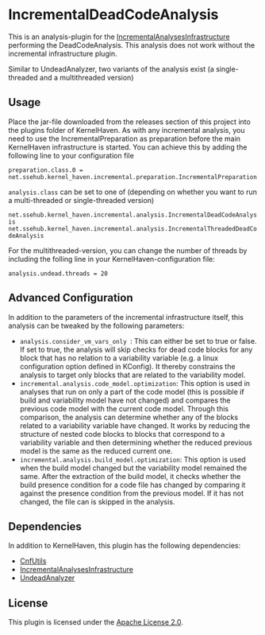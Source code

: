 # IncrementalDeadCodeAnalysis

This is an analysis-plugin for the [IncrementalAnalysesInfrastructure](https://github.com/KernelHaven/IncrementalAnalysesInfrastructure) performing the DeadCodeAnalysis. This analysis does not work without the incremental infrastructure plugin.

Similar to UndeadAnalyzer, two variants of the analysis exist (a single-threaded and a multithreaded version)


## Usage

Place the jar-file downloaded from the releases section of this project into the plugins folder of KernelHaven.
As with any incremental analysis, you need to use the IncrementalPreparation as preparation before the main KernelHaven infrastructure is started. You can achieve this by adding the following line to your configuration file

```preparation.class.0 = net.ssehub.kernel_haven.incremental.preparation.IncrementalPreparation```

`analysis.class` can be set to one of (depending on whether you want to run a multi-threaded or single-threaded version)

``
net.ssehub.kernel_haven.incremental.analysis.IncrementalDeadCodeAnalysis
net.ssehub.kernel_haven.incremental.analysis.IncrementalThreadedDeadCodeAnalysis
``

For the multithreaded-version, you can change the number of threads by including the folling line in your KernelHaven-configuration file:

``
analysis.undead.threads = 20
``

## Advanced Configuration

In addition to the parameters of the incremental infrastructure itself, this analysis can be tweaked by the following parameters:

- ```analysis.consider_vm_vars_only ```: This can either be set to true or false. If set to true, the analysis will skip checks for dead code blocks for any block that has no relation to a variability variable (e.g. a linux configuration option defined in KConfig). It thereby constrains the analysis to target only blocks that are related to the variability model.
- ```incremental.analysis.code_model.optimization```: This option is used in analyses that run on only a part of the code model (this is possible if build and variability model have not changed) and compares the previous code model with the current code model. Through this comparison, the analysis can determine whether any of the blocks related to a variability variable have changed. It works by reducing the structure of nested code blocks to blocks that correspond to a variability variable and then determining whether the reduced previous model is the same as the reduced current one.
- ```incremental.analysis.build_model.optimization```: This option is used when the build model changed but the variability model remained the same. After the extraction of the build model, it checks whether the build presence condition for a code file has changed by comparing it against the presence condition from the previous model. If it has not changed, the file can is skipped in the analysis.




## Dependencies

In addition to KernelHaven, this plugin has the following dependencies:
* [CnfUtils](https://github.com/KernelHaven/CnfUtils)
* [IncrementalAnalysesInfrastructure](https://github.com/KernelHaven/IncrementalAnalysesInfrastructure)
* [UndeadAnalyzer](https://github.com/KernelHaven/UnDeadAnalyzer)

## License

This plugin is licensed under the [Apache License 2.0](https://www.apache.org/licenses/LICENSE-2.0.html).
